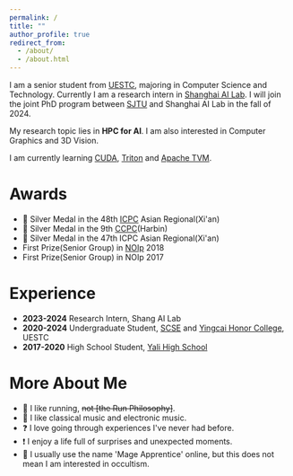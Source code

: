 ```yaml
---
permalink: /
title: ""
author_profile: true
redirect_from:  
  - /about/
  - /about.html
---
```

I am a senior student from [UESTC](https://www.uestc.edu.cn/), majoring in Computer Science and Technology. Currently I am a research intern in [Shanghai AI Lab]("https://www.shlab.org.cn/"). I will join the joint PhD program between [SJTU]("https://www.sjtu.edu.cn/") and Shanghai AI Lab in the fall of 2024.

My research topic lies in **HPC for AI**. I am also interested in Computer Graphics and 3D Vision. 

I am currently learning [CUDA](https://www.nvidia.cn/geforce/technologies/cuda/), [Triton](https://openai.com/index/triton/) and [Apache TVM](https://github.com/apache/tvm).

# Awards
+ 🥈 Silver Medal in the 48th [ICPC](https://icpc.global/) Asian Regional(Xi'an)
+ 🥈 Silver Medal in the 9th [CCPC](**https://ccpc.io/)(Harbin)
+ 🥈 Silver Medal in the 47th ICPC Asian Regional(Xi'an)
+ First Prize(Senior Group) in [NOIp](https://www.noi.cn/gynoi/jj/) 2018
+ First Prize(Senior Group) in NOIp 2017

# Experience
+ **2023-2024** Research Intern, Shang AI Lab
+ **2020-2024** Undergraduate Student, [SCSE](https://www.scse.uestc.edu.cn/) and [Yingcai Honor College](https://www.yingcai.uestc.edu.cn/), UESTC
+ **2017-2020** High School Student, [Yali High School](http://www.yali.hn.cn/)

# More About Me
+ 🏃‍ I like running, ~~not [the Run Philosophy]~~.
+ 🎵 I like classical music and electronic music.
+ ❓ I love going through experiences I've never had before.
+ ❗ I enjoy a life full of surprises and unexpected moments.
+ 🧙‍ I usually use the name 'Mage Apprentice' online, but this does not mean I am interested in occultism.
